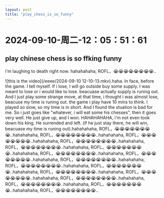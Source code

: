 ```yaml
--- 
layout: post 
title: "play_chess_is_so_funny" 
--- 
```

# 2024-09-10-周二-12：05：51：61 

## play chinese chess is so ffking funny

i'm laughing to death right now. hahahahaha, ROFL，😭😭😭😭😭😭😭😭..

![this is the video](/eeee/2024-09-10 12-10-13.mkv).haha. In face, before the game. I tell myself. If i lose, I will go outside buy some supply. I was meant to lose or i would like to lose. beacuase actually supply is runing out. And I just play some strange move, at that time, i thought i was almost lose, beacuse my time is runing out. the game i play have 10 mins to think. I played so slow, so my time is in short. And I found the stuation is bad for me. So i just goes like "whatever, i will eat some his chesses", then it goes very well. He just give up, and I won. HAHAHAHAHA, i'm not even took down his king. He surrended and left. (if he just stay there, he will win, beacuase my time is runing out).hahahahaha, ROFL，😭😭😭😭😭😭😭😭..hahahahaha, ROFL，😭😭😭😭😭😭😭😭..hahahahaha, ROFL，😭😭😭😭😭😭😭😭..hahahahaha, ROFL，😭😭😭😭😭😭😭😭..hahahahaha, ROFL，😭😭😭😭😭😭😭😭..hahahahaha, ROFL，😭😭😭😭😭😭😭😭..hahahahaha, ROFL，😭😭😭😭😭😭😭😭..hahahahaha, ROFL，😭😭😭😭😭😭😭😭..hahahahaha, ROFL，😭😭😭😭😭😭😭😭..hahahahaha, ROFL，😭😭😭😭😭😭😭😭..hahahahaha, ROFL，😭😭😭😭😭😭😭😭..hahahahaha, ROFL，😭😭😭😭😭😭😭😭..hahahahaha, ROFL，😭😭😭😭😭😭😭😭..hahahahaha, ROFL，😭😭😭😭😭😭😭😭..hahahahaha, ROFL，😭😭😭😭😭😭😭😭..hahahahaha, ROFL，😭😭😭😭😭😭😭😭..hahahahaha, ROFL，😭😭😭😭😭😭😭😭..